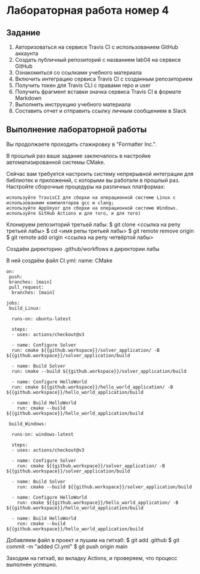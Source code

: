 # Лабораторная работа номер 4

##  Задание
1. Авторизоваться на сервисе Travis CI с использованием GitHub аккаунта
2. Создать публичный репозиторий с названием lab04 на сервисе GitHub
3. Ознакомиться со ссылками учебного материала
4. Включить интеграцию сервиса Travis CI с созданным репозиторием
5. Получить токен для Travis CLI с правами repo и user
6. Получить фрагмент вставки значка сервиса Travis CI в формате Markdown
7. Выполнить инструкцию учебного материала
8. Составить отчет и отправить ссылку личным сообщением в Slack

## Выполнение лабораторной работы
Вы продолжаете проходить стажировку в "Formatter Inc.".

В прошлый раз ваше задание заключалось в настройке автоматизированной системы CMake.

Сейчас вам требуется настроить систему непрерывной интеграции для библиотек и приложений, с которыми вы работали в прошлый раз. Настройте сборочные процедуры на различных платформах:

    используйте TravisCI для сборки на операционной системе Linux с использованием компиляторов gcc и clang;
    используйте AppVeyor для сборки на операционной системе Windows.
    используйте GitHub Actions и для того, и для того)

    
Клонируем репозиторий третьей лабы:
    $ git clone <ссылка на репу третьей лабы>
    $ cd <имя репы третьей лабы>
    $ git remote remove origin
    $ git remote add origin <ссылка на репу четвёртой лабы>

Создаём директорию .github/workflows в директории лабы

В ней создаём файл CI.yml:
name: CMake

    on:
     push:
     branches: [main]
     pull_request:
      branches: [main]

    jobs: 
     build_Linux:

      runs-on: ubuntu-latest

      steps:
      - uses: actions/checkout@v3

      - name: Configure Solver
      run: cmake ${{github.workspace}}/solver_application/ -B ${{github.workspace}}/solver_application/build

      - name: Build Solver
      run: cmake --build ${{github.workspace}}/solver_application/build

      - name: Configure HelloWorld
      run: cmake ${{github.workspace}}/hello_world_application/ -B ${{github.workspace}}/hello_world_application/build

      - name: Build HelloWorld
        run: cmake --build ${{github.workspace}}/hello_world_application/build

     build_Windows:

      runs-on: windows-latest

      steps:
      - uses: actions/checkout@v3

      - name: Configure Solver
        run: cmake ${{github.workspace}}/solver_application/ -B ${{github.workspace}}/solver_application/build

      - name: Build Solver
        run: cmake --build ${{github.workspace}}/solver_application/build

      - name: Configure HelloWorld
        run: cmake ${{github.workspace}}/hello_world_application/ -B ${{github.workspace}}/hello_world_application/build

      - name: Build HelloWorld
        run: cmake --build ${{github.workspace}}/hello_world_application/build

        
Добавляем файл в проект и пушим на гитхаб:
       $ git add .github
       $ git commit -m "added CI.yml"
       $ git push origin main

Заходим на гитхаб, во вкладку Actions, и проверяем, что процесс выполнен успешно.





